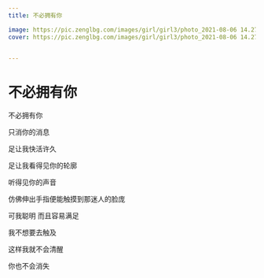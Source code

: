 ```yaml
---
title: 不必拥有你

image: https://pic.zenglbg.com/images/girl/girl3/photo_2021-08-06 14.27.01.jpeg
cover: https://pic.zenglbg.com/images/girl/girl3/photo_2021-08-06 14.27.01.jpeg


---
```


#  不必拥有你
不必拥有你

只消你的消息

足让我快活许久

足让我看得见你的轮廓

听得见你的声音

仿佛伸出手指便能触摸到那迷人的脸庞

可我聪明 而且容易满足

我不想要去触及

这样我就不会清醒

你也不会消失